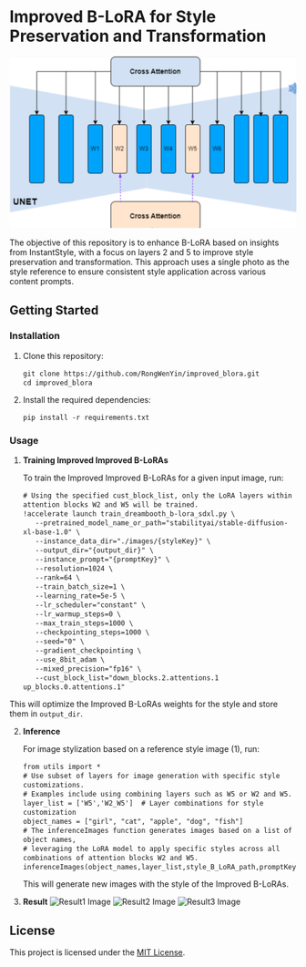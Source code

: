# Improved B-LoRA for Style Preservation and Transformation

![Improved BLora Image](docs/improved_blora.png)

The objective of this repository is to enhance B-LoRA based on insights from InstantStyle, with a focus on layers 2 and 5 to improve style preservation and transformation. This approach uses a single photo as the style reference to ensure consistent style application across various content prompts.


## Getting Started

### Installation

1. Clone this repository:
   ```
   git clone https://github.com/RongWenYin/improved_blora.git
   cd improved_blora
   ```

2. Install the required dependencies:
   ```
   pip install -r requirements.txt
   ```

### Usage

1. **Training Improved Improved B-LoRAs**

   To train the Improved Improved B-LoRAs for a given input image, run:
   ```
   # Using the specified cust_block_list, only the LoRA layers within attention blocks W2 and W5 will be trained.
   !accelerate launch train_dreambooth_b-lora_sdxl.py \
      --pretrained_model_name_or_path="stabilityai/stable-diffusion-xl-base-1.0" \
      --instance_data_dir="./images/{styleKey}" \
      --output_dir="{output_dir}" \
      --instance_prompt="{promptKey}" \
      --resolution=1024 \
      --rank=64 \
      --train_batch_size=1 \
      --learning_rate=5e-5 \
      --lr_scheduler="constant" \
      --lr_warmup_steps=0 \
      --max_train_steps=1000 \
      --checkpointing_steps=1000 \
      --seed="0" \
      --gradient_checkpointing \
      --use_8bit_adam \
      --mixed_precision="fp16" \
      --cust_block_list="down_blocks.2.attentions.1 up_blocks.0.attentions.1"

      ```
This will optimize the Improved B-LoRAs weights for the style and store them in  `output_dir`.


2. **Inference**   

   For image stylization based on a reference style image (1), run:
   ```
   from utils import *
   # Use subset of layers for image generation with specific style customizations.
   # Examples include using combining layers such as W5 or W2 and W5.
   layer_list = ['W5','W2_W5']  # Layer combinations for style customization
   object_names = ["girl", "cat", "apple", "dog", "fish"]
   # The inferenceImages function generates images based on a list of object names,
   # leveraging the LoRA model to apply specific styles across all combinations of attention blocks W2 and W5.
   inferenceImages(object_names,layer_list,style_B_LoRA_path,promptKey,styleKey)
   ```
   This will generate new images with the style of the Improved B-LoRAs.

3. **Result** 
![Result1 Image](docs/r1.png)
![Result2 Image](docs/r2.png)
![Result3 Image](docs/r3.png)

## License

This project is licensed under the [MIT License](LICENSE).

